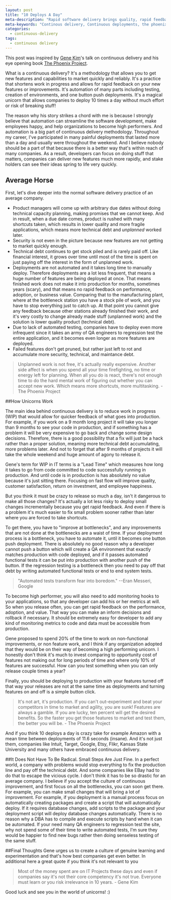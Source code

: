 ```yaml
---
layout: post
title: "10 Deploys A Day"
meta-description: "Rapid software delivery brings quality, rapid feedback, and competitive edge."
meta-keywords: "Continous delivery, Continuous deployments, the phoenix project, gene kim, high performance organizations"
categories: 
  - continuous-delivery
tags:
  - continuous delivery
---
```


This post was inspired by [Gene Kim][1]'s talk on continuous delivery and his eye opening book [The Phoenix Project][2]. 

What is a continuous delivery? It's a methodology that allows you to get new features and capabilities to market quickly and reliably. It's a practice that shortens work in progress and allows for rapid feedback on your new features or improvements. It's automation of many parts including testing, creation of environments, and one button push deployments. It's a magical unicorn that allows companies to deploy 10 times a day without much effort or risk of breaking stuff!

The reason why his story strikes a chord with me is because I strongly believe that automation can streamline the software development, make employees happy, and help organizations to become high performers. And automation is a big part of continuous delivery methodology. Throughout my career, I've participated in many painful deployments that lasted more than a day and usually were throughout the weekend. And I believe nobody should be a part of that because there is a better way that's within reach of many companies. As a result, developers can focus on doing stuff that matters, companies can deliver new features much more rapidly, and stake holders can see their ideas spring to life very quickly.

## Average Horse
First, let's dive deeper into the normal software delivery practice of an average company. 

 - Product managers will come up with arbitrary due dates without doing technical capacity planning, making promises that we cannot keep. And in result, when a due date comes, product is rushed with many shortcuts taken, which results in lower quality and more fragile applications, which means more technical debt and *unplanned* worked later.
 - Security is not even in the picture because new features are not getting to market quickly enough. 
 - Technical debt continues to get stock piled and is rarely paid off. Like financial interest, it grows over time until most of the time is spent on just paying off the interest in the form of unplanned work. 
 - Deployments are not automated and it takes long time to manually deploy. Therefore deployments are a lot less frequent, that means a huge number of features are being deployed at once. That means finished work does not make it into production for months, sometimes years (scary), and that means no rapid feedback on performance, adoption, or business value. Comparing that to the manufacturing plant, where at the bottleneck station you have a stock pile of work, and you have to stop everything just to catch up. At that point you cannot give any feedback because other stations already finished their work, and it's very costly to change already made stuff (unplanned work) and the solution is lower quality product (technical debt).
 - Due to lack of automated testing, companies have to deploy even more infrequent since it takes an army of QA engineers to regression test the entire application, and it becomes even longer as more features are deployed. 
 - Failed features don't get pruned, but rather just left to rot and accumulate more security, technical, and maintance debt. 

> Unplanned work is not free, it's actually really expensive. Another
> side affect is when you spend all your time firefighting, no time or
> energy left for planning. When all you do is react, there's not enough
> time to do the hard mental work of figuring out whether you can accept
> new work. Which means more shortcuts, more multitasking. - The Phoenix Project

##How Unicorns Work

The main idea behind continuous delivery is to reduce work in progress (WIP) that would allow for quicker feedback of what goes into production. For example, if you work on a 9 month long project it will take you longer than 9 months to see your code in production, and if something has a problem it will be very expensive to go back and change some design decisions. Therefore, there is a good possibility that a fix will just be a hack rather than a proper solution, meaning more technical debt accumulating, more problems later. And not to forget that after 9 months of projects it will take the whole weekend and huge amount of agony to release it. 

Gene's term for WIP in IT terms is a "Lead Time" which measures how long it takes to go from code committed to code successfully running in production. And until code is in production is has absolutely no value because it's just sitting there. Focusing on fast flow will improve quality, customer satisfaction, return on investment, and employee happiness. 

But you think it must be crazy to release so much a day, isn't it dangerous to make all those changes? It's actually a lot less risky to deploy small changes incrementally because you get rapid feedback. And even if there is a problem it's much easier to fix small problem sooner rather than later where you are forced to take shortcuts.

To get there, you have to "improve at bottlenecks", and any improvements that are not done at the bottlenecks are a waist of time. If your deployment process is a bottleneck, you have to automate it, until it becomes one button push deployment. There is absolutely no good reason why a developer cannot push a button which will create a QA environment that exactly matches production with code deployed, and if it passes automated functional tests it can be put into production with another push of the button. If the regression testing is a bottleneck then you need to pay off that debt by writing automated functional tests or end to end system tests.

> "Automated tests transform fear into boredom." --Eran Messeri, Google

To become high performer, you will also need to add monitoring hooks to your applications, so that any developer can add his or her metrics at will. So when you release often, you can get rapid feedback on the performance, adoption, and value. That way you can make an inform decisions and rollback if necessary. It should be extremely easy for developer to add any kind of monitoring metrics to code and data must be accessible from production. 

Gene proposed to spend 20% of the time to work on non-functional improvements, or non feature work, and I think if any organization adopted that they would be on their way of becoming a high performing unicorn. I honestly don't think it's much to invest comparing to opportunity cost of features not making out for long periods of time and where only 10% of features are successful. How can you test something when you can only release couple times a year?

Finally, you should be deploying to production with your features turned off that way your releases are not at the same time as deployments and turning features on and off is a simple button click. 

> It's not art, it's production.
> If you can't out-experiment and beat your competitors in time to
> market and agility, you are sunk! Features are always a gamble. If you
> are lucky, ten percent will get the desired benefits. So the faster
> you get those features to market and test them, the better you will
> be. - The Phoenix Project

And if you think 10 deploys a day is crazy take for example Amazon with a mean time between deployments of 11.6 seconds (insane). And it's not just them, companies like Intuit, Target, Google, Etsy, Flikr, Kansas State University and many others have embraced continuous delivery. 

##It Does Not Have To Be Radical. Small Steps Are Just Fine.
In a perfect world, a company with problems would stop everything to fix the production line and pay off the technical debt. And some companies like EBay had to do that to escape the vicious cycle. I don't think it has to be so drastic for an average company. I believe if you accept the culture of continuous improvement, and first focus on all the bottlenecks, you can soon get there. For example, you can make small changes that will bring a lot of improvement. For example, if you deployment is a manual process focus on automatically creating packages and create a script that will automatically deploy. If it requires database changes, add scripts to the package and your deployment script will deploy database changes automatically. There is no reason why a DBA has to compile and execute scripts by hand when it can be automated. If your need many QA engineers to regression test the site, why not spend some of their time to write automated tests, I'm sure they would be happier to find new bugs rather then doing senseless testing of the same stuff. 

##Final Thoughts
Gene urges us to create a culture of genuine learning and experimentation and that's how best companies get even better. In additional here a great quote if you think it's not relevant to you

> Most of the money spent are on IT Projects these days and even if
> companies say it's not their core competency it's not true. Everyone
> must learn or you risk irrelevance in 10 years. - Gene Kim


Good luck and see you in the world of unicorns! :)


  [1]: http://www.realgenekim.me/
  [2]: http://www.amazon.com/gp/product/0988262592/ref=as_li_ss_tl?ie=UTF8&camp=1789&creative=390957&creativeASIN=0988262592&linkCode=as2&tag=sermassblo-20